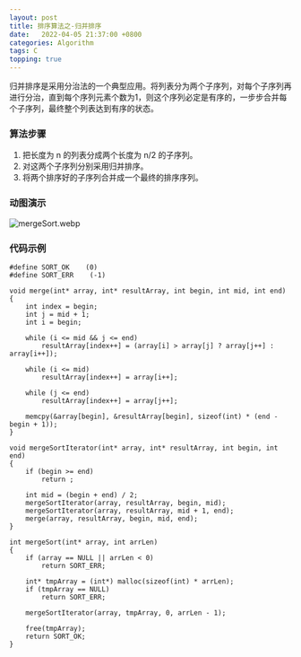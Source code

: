```yaml
---
layout: post
title: 排序算法之-归并排序 
date:   2022-04-05 21:37:00 +0800
categories: Algorithm
tags: C
topping: true
---
```


归并排序是采用分治法的一个典型应用。将列表分为两个子序列，对每个子序列再进行分治，直到每个序列元素个数为1，则这个序列必定是有序的，一步步合并每个子序列，最终整个列表达到有序的状态。  

### 算法步骤

1. 把长度为 n 的列表分成两个长度为 n/2 的子序列。  
2. 对这两个子序列分别采用归并排序。  
3. 将两个排序好的子序列合并成一个最终的排序序列。  

### 动图演示

![mergeSort.webp]({{site.baseurl}}/styles/images/algorithm/mergeSort.webp)  

### 代码示例

```
#define SORT_OK    (0)
#define SORT_ERR    (-1)

void merge(int* array, int* resultArray, int begin, int mid, int end)
{
    int index = begin;
    int j = mid + 1;
    int i = begin;

    while (i <= mid && j <= end)
        resultArray[index++] = (array[i] > array[j] ? array[j++] : array[i++]);

    while (i <= mid)
        resultArray[index++] = array[i++];

    while (j <= end)
        resultArray[index++] = array[j++];

    memcpy(&array[begin], &resultArray[begin], sizeof(int) * (end - begin + 1));
}

void mergeSortIterator(int* array, int* resultArray, int begin, int end)
{
    if (begin >= end)
        return ;

    int mid = (begin + end) / 2;
    mergeSortIterator(array, resultArray, begin, mid);
    mergeSortIterator(array, resultArray, mid + 1, end);
    merge(array, resultArray, begin, mid, end);
}

int mergeSort(int* array, int arrLen)
{
    if (array == NULL || arrLen < 0)
        return SORT_ERR;

    int* tmpArray = (int*) malloc(sizeof(int) * arrLen);
    if (tmpArray == NULL)
        return SORT_ERR;

    mergeSortIterator(array, tmpArray, 0, arrLen - 1);

    free(tmpArray);
    return SORT_OK;
}

```
